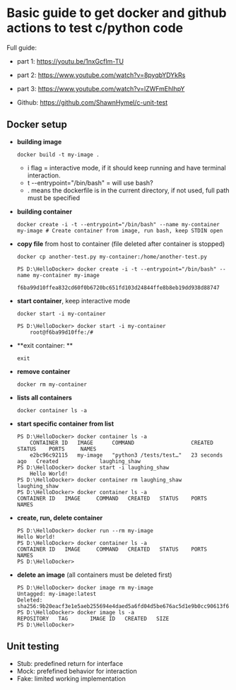 # Basic guide to get docker and github actions to test c/python code

Full guide:
- part 1: https://youtu.be/1nxGcfIm-TU
- part 2: https://www.youtube.com/watch?v=8pyqbYDYkRs
- part 3: https://www.youtube.com/watch?v=lZWFmEhIhpY

- Github: https://github.com/ShawnHymel/c-unit-test

## Docker setup
- **building image**

    ```shell
    docker build -t my-image .
    ```
    - i flag = interactive mode, if it should keep running and have terminal interaction.
    - t --entrypoint="/bin/bash" = will use bash?
    - . means the dockerfile is in the current directory, if not used, full path must be specified
   

- **building container**

    ```shell
    docker create -i -t --entrypoint="/bin/bash" --name my-container my-image # Create container from image, run bash, keep STDIN open
    ```

- **copy file** from host to container (file deleted after container is stopped)

    ```shell
    docker cp another-test.py my-container:/home/another-test.py

    PS D:\HelloDocker> docker create -i -t --entrypoint="/bin/bash" --name my-container my-image
        f6ba99d10ffea832cd60f0b6720bc651fd103d24844ffe8b8eb19dd938d88747
    ```
- **start container**, keep interactive mode

    ```shell
    docker start -i my-container

    PS D:\HelloDocker> docker start -i my-container
        root@f6ba99d10ffe:/# 
    ```


- **exit container: **   
    ```shell
    exit
    ```

- **remove container**
    ```shell
    docker rm my-container
    ```

- **lists all containers**
    ```shell
    docker container ls -a
    ```

- **start specific container from list**
    ```shell
    PS D:\HelloDocker> docker container ls -a
        CONTAINER ID   IMAGE      COMMAND                  CREATED          STATUS    PORTS     NAMES
        e2bc96c92115   my-image   "python3 /tests/test…"   23 seconds ago   Created             laughing_shaw
    PS D:\HelloDocker> docker start -i laughing_shaw
        Hello World!
    PS D:\HelloDocker> docker container rm laughing_shaw  
    laughing_shaw
    PS D:\HelloDocker> docker container ls -a
    CONTAINER ID   IMAGE     COMMAND   CREATED   STATUS    PORTS     NAMES
    ```

- **create, run, delete container**

    ```shell
    PS D:\HelloDocker> docker run --rm my-image
    Hello World!
    PS D:\HelloDocker> docker container ls -a
    CONTAINER ID   IMAGE     COMMAND   CREATED   STATUS    PORTS     NAMES
    PS D:\HelloDocker> 
    ```

- **delete an image** (all containers must be deleted first)

    ```shell
    PS D:\HelloDocker> docker image rm my-image
    Untagged: my-image:latest
    Deleted: sha256:9b20eacf3e1e5aeb255694e4daed5a6fd04d5be676ac5d1e9b0cc90613f62943
    PS D:\HelloDocker> docker image ls -a
    REPOSITORY   TAG       IMAGE ID   CREATED   SIZE
    PS D:\HelloDocker> 
    ```

## Unit testing
- Stub: predefined return for interface 
- Mock: prefefined behavior for interaction
- Fake: limited working implementation

